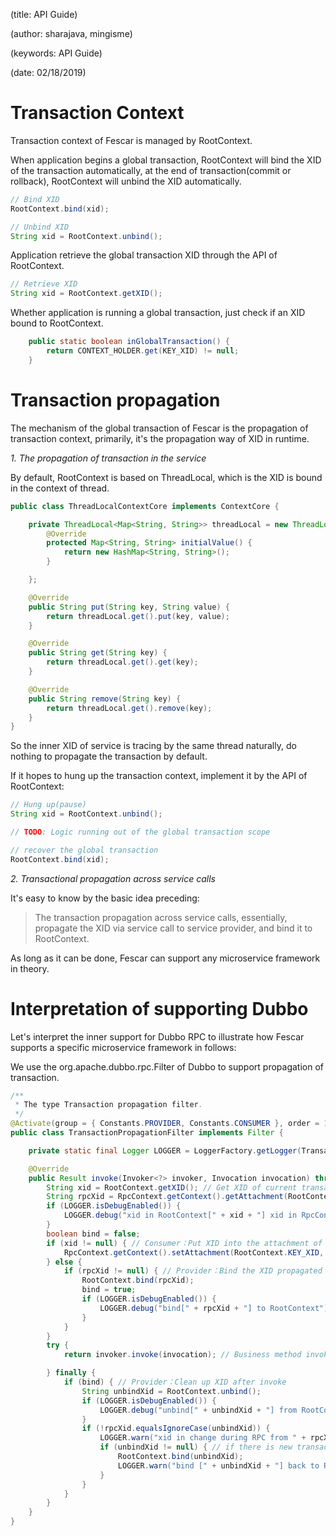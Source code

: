 [//]: #

(title: API Guide)

[//]: #

(author: sharajava, mingisme)

[//]: #

(keywords: API Guide)

[//]: #

(date: 02/18/2019)

# Transaction Context

Transaction context of Fescar is managed by RootContext.

When application begins a global transaction, RootContext will bind the XID of the transaction automatically, at the end of transaction(commit or rollback), RootContext will unbind the XID automatically.

```java
// Bind XID
RootContext.bind(xid);

// Unbind XID
String xid = RootContext.unbind();
```

Application retrieve the global transaction XID through the API of RootContext.

```java
// Retrieve XID
String xid = RootContext.getXID();
```
Whether application is running a global transaction, just check if an XID bound to RootContext.

```java
    public static boolean inGlobalTransaction() {
        return CONTEXT_HOLDER.get(KEY_XID) != null;
    }
```

# Transaction propagation

The mechanism of the global transaction of Fescar is the propagation of transaction context,  primarily, it's the propagation way of XID in runtime.

*1. The propagation of transaction in the service*

By default, RootContext is based on ThreadLocal, which is the XID is bound in the context of thread.

```java
public class ThreadLocalContextCore implements ContextCore {

    private ThreadLocal<Map<String, String>> threadLocal = new ThreadLocal<Map<String, String>>() {
        @Override
        protected Map<String, String> initialValue() {
            return new HashMap<String, String>();
        }

    };

    @Override
    public String put(String key, String value) {
        return threadLocal.get().put(key, value);
    }

    @Override
    public String get(String key) {
        return threadLocal.get().get(key);
    }

    @Override
    public String remove(String key) {
        return threadLocal.get().remove(key);
    }
}
```

So the inner XID of service is tracing by the same thread naturally, do nothing to propagate the transaction by default.

If it hopes to hung up the transaction context, implement it by the API of RootContext:

```java
// Hung up(pause)
String xid = RootContext.unbind();

// TODO: Logic running out of the global transaction scope

// recover the global transaction
RootContext.bind(xid);

```

*2. Transactional propagation across service calls*

It's easy to know by the basic idea preceding:

> The transaction propagation across service calls, essentially, propagate the XID via service call to service provider, and bind it to RootContext.

As long as it can be done, Fescar can support any microservice framework in theory.

# Interpretation of supporting Dubbo

Let's interpret the inner support for Dubbo RPC to illustrate how Fescar supports a specific microservice framework in follows:

We use the org.apache.dubbo.rpc.Filter of Dubbo to support propagation of transaction.

```java
/**
 * The type Transaction propagation filter.
 */
@Activate(group = { Constants.PROVIDER, Constants.CONSUMER }, order = 100)
public class TransactionPropagationFilter implements Filter {

    private static final Logger LOGGER = LoggerFactory.getLogger(TransactionPropagationFilter.class);

    @Override
    public Result invoke(Invoker<?> invoker, Invocation invocation) throws RpcException {
        String xid = RootContext.getXID(); // Get XID of current transaction
        String rpcXid = RpcContext.getContext().getAttachment(RootContext.KEY_XID); // Acquire the XID from RPC invoke
        if (LOGGER.isDebugEnabled()) {
            LOGGER.debug("xid in RootContext[" + xid + "] xid in RpcContext[" + rpcXid + "]");
        }
        boolean bind = false;
        if (xid != null) { // Consumer：Put XID into the attachment of RPC
            RpcContext.getContext().setAttachment(RootContext.KEY_XID, xid);
        } else {
            if (rpcXid != null) { // Provider：Bind the XID propagated by RPC to current runtime
                RootContext.bind(rpcXid);
                bind = true;
                if (LOGGER.isDebugEnabled()) {
                    LOGGER.debug("bind[" + rpcXid + "] to RootContext");
                }
            }
        }
        try {
            return invoker.invoke(invocation); // Business method invoke

        } finally {
            if (bind) { // Provider：Clean up XID after invoke
                String unbindXid = RootContext.unbind();
                if (LOGGER.isDebugEnabled()) {
                    LOGGER.debug("unbind[" + unbindXid + "] from RootContext");
                }
                if (!rpcXid.equalsIgnoreCase(unbindXid)) {
                    LOGGER.warn("xid in change during RPC from " + rpcXid + " to " + unbindXid);
                    if (unbindXid != null) { // if there is new transaction begin, can't do clean up
                        RootContext.bind(unbindXid);
                        LOGGER.warn("bind [" + unbindXid + "] back to RootContext");
                    }
                }
            }
        }
    }
}
```










